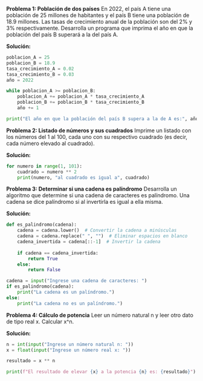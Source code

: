 **Problema 1: Población de dos países**
En 2022, el país A tiene una población de 25 millones de habitantes y el país B tiene una población de 18.9 millones. Las tasas de crecimiento anual de la población son del 2% y 3% respectivamente. Desarrolla un programa que imprima el año en que la población del país B superará a la del país A.

**Solución:**
```python
poblacion_A = 25
poblacion_B = 18.9
tasa_crecimiento_A = 0.02
tasa_crecimiento_B = 0.03
año = 2022

while poblacion_A >= poblacion_B:
    poblacion_A += poblacion_A * tasa_crecimiento_A
    poblacion_B += poblacion_B * tasa_crecimiento_B
    año += 1

print("El año en que la población del país B supera a la de A es:", año)
```

**Problema 2: Listado de números y sus cuadrados**
Imprime un listado con los números del 1 al 100, cada uno con su respectivo cuadrado (es decir, cada número elevado al cuadrado).

**Solución:**
```python
for numero in range(1, 101):
    cuadrado = numero ** 2
    print(numero, "al cuadrado es igual a", cuadrado)
```

**Problema 3: Determinar si una cadena es palíndromo**
Desarrolla un algoritmo que determine si una cadena de caracteres es palíndromo. Una cadena se dice palíndromo si al invertirla es igual a ella misma.

**Solución:**
```python
def es_palindromo(cadena):
    cadena = cadena.lower()  # Convertir la cadena a minúsculas
    cadena = cadena.replace(" ", "")  # Eliminar espacios en blanco
    cadena_invertida = cadena[::-1]  # Invertir la cadena
    
    if cadena == cadena_invertida:
        return True
    else:
        return False

cadena = input("Ingrese una cadena de caracteres: ")
if es_palindromo(cadena):
    print("La cadena es un palíndromo.")
else:
    print("La cadena no es un palíndromo.")
```

**Problema 4: Cálculo de potencia**
Leer un número natural n y leer otro dato de tipo real x. Calcular x^n.

**Solución:**
```python
n = int(input("Ingrese un número natural n: "))
x = float(input("Ingrese un número real x: "))

resultado = x ** n

print(f"El resultado de elevar {x} a la potencia {n} es: {resultado}")
```
